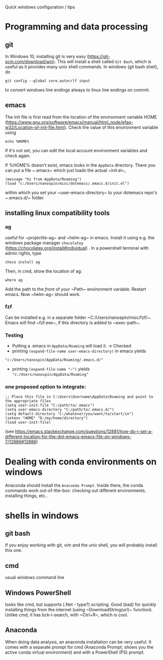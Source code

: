 Quick windows configuration / tips

# Programming and data processing
## git
In Windows 10, installing git is very easy (https://git-scm.com/download/win). 
This will install a shell called `Git Bash`, which is useful as it provides many 
unix shell commands. In windows (git bash shell), do 
```
git config --global core.autocrlf input
```
to convert windows line endings always to linux line endings on commit.

## emacs
The init file is first read from the location of the environment variable HOME (https://www.gnu.org/software/emacs/manual/html_node/efaq-w32/Location-of-init-file.html). 
Check the value of this environment variable using
```
echo %HOME%
```
If it's not set, you can edit the local account environment variables and check again. 

If %HOME% doesn't exist, emacs looks in the `AppData` directory. There you can put a file ~.emacs~ 
which just loads the actual ~init.el~, 
```
(message "hi from AppData/Roaming")
(load "c:/Users/nanospin/misc/dotemacs/.emacs.d/init.el")
```
within which you set your ~user-emacs-directory~ to your dotemacs repo's ~.emacs.d/~ folder. 

## installing linux compatibility tools
### ag
useful for ~projectile-ag~ and ~helm-ag~ in emacs. 
Install it using e.g. the windows package manager `chocolatey` (https://chocolatey.org/install#individual) . 
In a powershell terminal with admin rights, type 
```
choco install ag
```
Then, in cmd, show the location of ag: 
```
where ag
```
Add the path to the *front* of your ~Path~ environment variable. Restart emacs. 
Now ~helm-ag~ should work. 


### fzf
Can be installed e.g. in a separate folder ~C:/Users/nanospin/misc/fzf/~. 
Emacs will find ~fzf.exe~, if this directory is added to ~exec-path~. 

### Testing
- Putting a .emacs in `AppData/Roaming` will load it. -> Checked
- printing `(expand-file-name user-emacs-directory)` in emacs yields
```
"c:/Users/nanospin/AppData/Roaming/.emacs.d/"
```
- printing `(expand-file-name "~")` yields `"c:/Users/nanospin/AppData/Roaming"` 


### one proposed option to integrate: 
```
;; Place this file in C:\Users\Username\AppData\Roaming and point to the appropriate files
(setq user-init-file "C:/path/to/.emacs")
(setq user-emacs-directory "C:/path/to/.emacs.d/")
(setq default-directory "C:/whatever/you/want/to/start/in")
(setenv "HOME" "D:/my/home/directory")
(load user-init-file)
```
(see https://emacs.stackexchange.com/questions/12881/how-do-i-set-a-different-location-for-the-dot-emacs-emacs-file-on-windows-7/12886#12886)

# Dealing with conda environments on windows
Anaconda should install the `Anaconda Prompt`. Inside there, the conda commands
work out-of-the-box: checking out different environments, installing things, etc..


# shells in windows
## git bash
If you enjoy working with git, vim and the unix shell, you will probably install this one. 

## cmd
usual windows command line

## Windows PowerShell
looks like cmd, but supports (.Net - type?) scripting. Good (bad) for quickly
installing things from the internet (using ~DownloadString(url)~ function). 
Unlike cmd, it has bck-i-search, with ~Ctrl+R~, which is cool. 

## Anaconda 
When doing data analysis, an anaconda installation can be very useful. It comes with a separate 
prompt for cmd (Anaconda Prompt; shows you the active conda virtual environment) and with a 
PowerShell (PS) prompt.